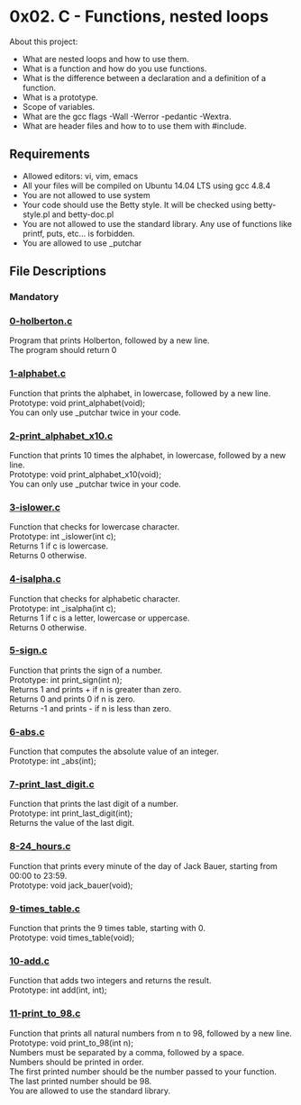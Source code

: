 # 0x02. C - Functions, nested loops

About this project:

- What are nested loops and how to use them.
- What is a function and how do you use functions.
- What is the difference between a declaration and a definition of a function.
- What is a prototype.
- Scope of variables.
- What are the gcc flags -Wall -Werror -pedantic -Wextra.
- What are header files and how to to use them with #include.

## Requirements
- Allowed editors: vi, vim, emacs
- All your files will be compiled on Ubuntu 14.04 LTS using gcc 4.8.4
- You are not allowed to use system
- Your code should use the Betty style. It will be checked using betty-style.pl and betty-doc.pl
- You are not allowed to use the standard library. Any use of functions like printf, puts, etc… is forbidden.
- You are allowed to use _putchar

## File Descriptions

### Mandatory

### [0-holberton.c](https://github.com/Valentinaga1/holbertonschool-low_level_programming/blob/master/0x02-functions_nested_loops/0-holberton.c "0-holberton.c")
Program that prints Holberton, followed by a new line.  
The program should return 0

### [1-alphabet.c](https://github.com/Valentinaga1/holbertonschool-low_level_programming/blob/master/0x02-functions_nested_loops/1-alphabet.c "1-alphabet.c")
Function that prints the alphabet, in lowercase, followed by a new line.  
Prototype: void print_alphabet(void);  
You can only use _putchar twice in your code.

### [2-print_alphabet_x10.c](https://github.com/Valentinaga1/holbertonschool-low_level_programming/blob/master/0x02-functions_nested_loops/2-print_alphabet_x10.c "2-print_alphabet_x10.c")
Function that prints 10 times the alphabet, in lowercase, followed by a new line.  
Prototype: void print_alphabet_x10(void);  
You can only use _putchar twice in your code.

### [3-islower.c](https://github.com/Valentinaga1/holbertonschool-low_level_programming/blob/master/0x02-functions_nested_loops/3-islower.c "3-islower.c")
Function that checks for lowercase character.  
Prototype: int _islower(int c);  
Returns 1 if c is lowercase.    
Returns 0 otherwise.  

### [4-isalpha.c](https://github.com/Valentinaga1/holbertonschool-low_level_programming/blob/master/0x02-functions_nested_loops/4-isalpha.c "4-isalpha.c")
Function that checks for alphabetic character.  
Prototype: int _isalpha(int c);  
Returns 1 if c is a letter, lowercase or uppercase.  
Returns 0 otherwise.

### [5-sign.c](https://github.com/Valentinaga1/holbertonschool-low_level_programming/blob/master/0x02-functions_nested_loops/5-sign.c "5-sign.c")
Function that prints the sign of a number.  
Prototype: int print_sign(int n);  
Returns 1 and prints + if n is greater than zero.  
Returns 0 and prints 0 if n is zero.  
Returns -1 and prints - if n is less than zero.  

### [6-abs.c](https://github.com/Valentinaga1/holbertonschool-low_level_programming/blob/master/0x02-functions_nested_loops/6-abs.c "6-abs.c")
Function that computes the absolute value of an integer.  
Prototype: int _abs(int);

### [7-print_last_digit.c](https://github.com/Valentinaga1/holbertonschool-low_level_programming/blob/master/0x02-functions_nested_loops/7-print_last_digit.c "7-print_last_digit.c")
Function that prints the last digit of a number.  
Prototype: int print_last_digit(int);  
Returns the value of the last digit.

### [8-24_hours.c](https://github.com/Valentinaga1/holbertonschool-low_level_programming/blob/master/0x02-functions_nested_loops/8-24_hours.c "8-24_hours.c")
Function that prints every minute of the day of Jack Bauer, starting from 00:00 to 23:59.  
Prototype: void jack_bauer(void);

### [9-times_table.c](https://github.com/Valentinaga1/holbertonschool-low_level_programming/blob/master/0x02-functions_nested_loops/9-times_table.c "9-times_table.c")
Function that prints the 9 times table, starting with 0.  
Prototype: void times_table(void);

### [10-add.c](https://github.com/Valentinaga1/holbertonschool-low_level_programming/blob/master/0x02-functions_nested_loops/10-add.c "10-add.c")
Function that adds two integers and returns the result.  
Prototype: int add(int, int);

### [11-print_to_98.c](https://github.com/Valentinaga1/holbertonschool-low_level_programming/blob/master/0x02-functions_nested_loops/11-print_to_98.c "11-print_to_98.c")
Function that prints all natural numbers from n to 98, followed by a new line.  
Prototype: void print_to_98(int n);  
Numbers must be separated by a comma, followed by a space.  
Numbers should be printed in order.  
The first printed number should be the number passed to your function.  
The last printed number should be 98.  
You are allowed to use the standard library.  







